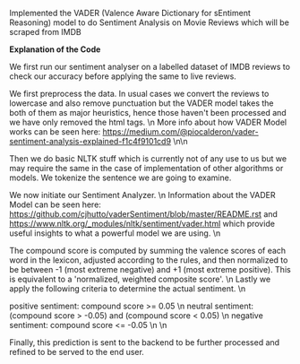 Implemented the VADER (Valence Aware Dictionary for sEntiment Reasoning) model to do Sentiment Analysis on Movie Reviews which will be scraped from IMDB

**__Explanation of the Code__**

We first run our sentiment analyser on a labelled dataset of IMDB reviews to check our accuracy before applying the same to live reviews.

We first preprocess the data. In usual cases we convert the reviews to lowercase and also remove punctuation but the VADER model takes the both of them as major heuristics, hence those haven't been processed and we have only removed the html tags. \n
More info about how VADER Model works can be seen here: https://medium.com/@piocalderon/vader-sentiment-analysis-explained-f1c4f9101cd9 \n\n

Then we do basic NLTK stuff which is currently not of any use to us but we may require the same in the case of implementation of other algorithms or models. We tokenize the sentence we are going to examine.


We now initiate our Sentiment Analyzer. \n
Information about the VADER Model can be seen here: https://github.com/cjhutto/vaderSentiment/blob/master/README.rst and https://www.nltk.org/_modules/nltk/sentiment/vader.html which provide useful insights to what a powerful model we are using. \n




The compound score is computed by summing the valence scores of each word in the lexicon, adjusted according to the rules, and then normalized to be between -1 (most extreme negative) and +1 (most extreme positive). This is equivalent to a 'normalized, weighted composite score'. \n
Lastly we apply the following criteria to determine the actual sentiment. \n

positive sentiment: compound score >= 0.05 \n
neutral sentiment: (compound score > -0.05) and (compound score < 0.05) \n
negative sentiment: compound score <= -0.05 \n \n


Finally, this prediction is sent to the backend to be further processed and refined to be served to the end user.

